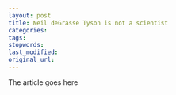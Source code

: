 ```yaml
---
layout: post
title: Neil deGrasse Tyson is not a scientist
categories:
tags:
stopwords:
last_modified:
original_url: 
---
```


The article goes here

